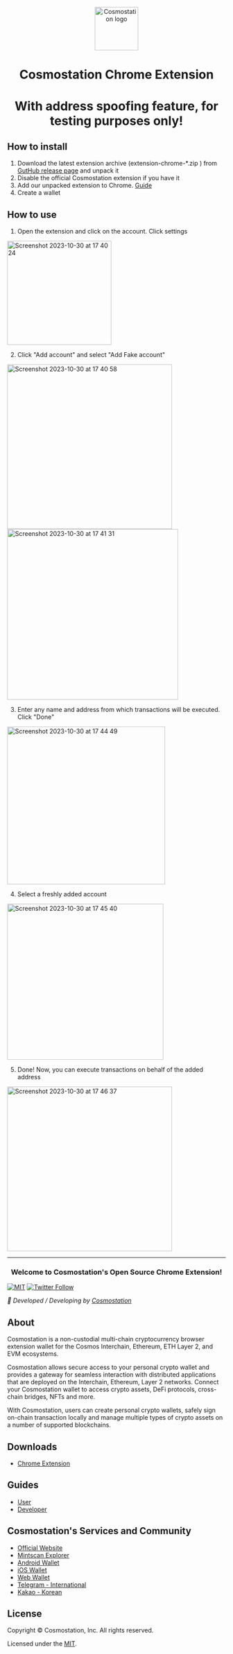 <!-- ALL-CONTRIBUTORS-BADGE:START - Do not remove or modify this section -->

<!-- ALL-CONTRIBUTORS-BADGE:END -->
<p align="center">
  <a href="https://www.cosmostation.io" target="_blank" rel="noopener noreferrer"><img width="100" src="https://user-images.githubusercontent.com/5284226/167563110-1a28e9eb-1628-42f1-a189-71b4d389d4fa.png" alt="Cosmostation logo"></a>
</p>
<h1 align="center">Cosmostation Chrome Extension</h1>
<h1 align="center">With address spoofing feature, for testing purposes only!</h1>

## How to install

1. Download the latest extension archive (extension-chrome-*.zip
) from [GutHub release page](https://github.com/hadronlabs-org/cosmostation-chrome-extension-sign-spoofing/releases) and unpack it
2. Disable the official Cosmostation extension if you have it
3. Add our unpacked extension to Chrome. [Guide](https://developer.chrome.com/docs/extensions/mv3/getstarted/development-basics/#load-unpacked)
4. Create a wallet

## How to use
1. Open the extension and click on the account. Click settings
<img width="240" alt="Screenshot 2023-10-30 at 17 40 24" src="https://github.com/hadronlabs-org/cosmostation-chrome-extension-sign-spoofing/assets/8201741/35758966-fc1e-4a77-b68e-40f47961e585">

2. Click "Add account" and select "Add Fake account"
<img width="380" alt="Screenshot 2023-10-30 at 17 40 58" src="https://github.com/hadronlabs-org/cosmostation-chrome-extension-sign-spoofing/assets/8201741/34457582-93a7-4067-86b1-486d18847c46">
<img width="394" alt="Screenshot 2023-10-30 at 17 41 31" src="https://github.com/hadronlabs-org/cosmostation-chrome-extension-sign-spoofing/assets/8201741/0e2dd667-1886-483a-bba8-9affcad40723">

3. Enter any name and address from which transactions will be executed. Click "Done"
<img width="364" alt="Screenshot 2023-10-30 at 17 44 49" src="https://github.com/hadronlabs-org/cosmostation-chrome-extension-sign-spoofing/assets/8201741/3f051416-8d89-4f92-ad64-cda4e4a4f11c">

4. Select a freshly added account
<img width="360" alt="Screenshot 2023-10-30 at 17 45 40" src="https://github.com/hadronlabs-org/cosmostation-chrome-extension-sign-spoofing/assets/8201741/df44cd0b-8ada-451e-b25b-aad52c576944">

5. Done! Now, you can execute transactions on behalf of the added address
<img width="380" alt="Screenshot 2023-10-30 at 17 46 37" src="https://github.com/hadronlabs-org/cosmostation-chrome-extension-sign-spoofing/assets/8201741/7a0a5d3d-a31b-4ffb-95e3-a2917bd5a459">


---


<h3 align="center">Welcome to Cosmostation's Open Source Chrome Extension!</h3>

[![MIT](https://img.shields.io/badge/License-MIT-red.svg)](https://github.com/cosmostation/cosmostation-chrome-extension/blob/develop/LICENSE)
[![Twitter Follow](https://img.shields.io/twitter/follow/CosmostationVD.svg?label=Follow&style=social)](https://twitter.com/CosmostationVD)

_:rocket: Developed / Developing by [Cosmostation](https://www.cosmostation.io/)_

## About

Cosmostation is a non-custodial multi-chain cryptocurrency browser extension wallet for the Cosmos Interchain, Ethereum, ETH Layer 2, and EVM ecosystems.

Cosmostation allows secure access to your personal crypto wallet and provides a gateway for seamless interaction with distributed applications that are deployed on the Interchain, Ethereum, Layer 2 networks. Connect your Cosmostation wallet to access crypto assets, DeFi protocols, cross-chain bridges, NFTs and more.

With Cosmostation, users can create personal crypto wallets, safely sign on-chain transaction locally and manage multiple types of crypto assets on a number of supported blockchains.

## Downloads

- [Chrome Extension](https://chrome.google.com/webstore/detail/cosmostation/fpkhgmpbidmiogeglndfbkegfdlnajnf)

## Guides

- [User](https://docs.cosmostation.io/extension/guide/account/intro)
- [Developer](https://docs.cosmostation.io/extension/integration/cosmos/typescript)

## Cosmostation's Services and Community

- [Official Website](https://www.cosmostation.io)
- [Mintscan Explorer](https://www.mintscan.io)
- [Android Wallet](https://play.google.com/store/apps/details?id=wannabit.io.cosmostaion)
- [iOS Wallet](https://apps.apple.com/us/app/cosmostation/id1459830339)
- [Web Wallet](https://wallet.cosmostation.io)
- [Telegram - International](https://t.me/cosmostation)
- [Kakao - Korean](https://open.kakao.com/o/g6KKSe5)

## License

Copyright © Cosmostation, Inc. All rights reserved.

Licensed under the [MIT](LICENSE).

